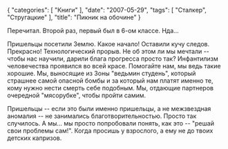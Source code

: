 {
   "categories": [
      "Книги"
   ],
   "date": "2007-05-29",
   "tags": [
      "Cталкер",
      "Cтругацкие"
   ],
   "title": "Пикник на обочине"
}

Перечитал. Второй раз, первый был в 6-ом классе. Нда...

Пришельцы посетили Землю. Какое начало! Оставили кучу следов. Прекрасно! Технологический прорыв. Не об этом ли мы мечтали -- чтобы нас научили, дарили блага прогресса просто так? Инфантилизм человечества проявился во всей красе. Помогайте нам, мы ведь такие хорошие. Мы, выносящие из Зоны "ведьмин студень", который страшнее самой опасной бомбы и за который нам платят именно те, кому нужно нести смерть себе подобным. Мы, отдающие партнеров очередной "мясорубке", чтобы пройти самим.

Пришельцы -- если это были именно пришельцы, а не межзвездная аномалия -- не занимались благотворительностью. Просто так случилось. А мы... мы просто попробовали понять, как это -- "решай свои проблемы сам!". Когда просишь у взрослого, а ему не до твоих детских капризов.
